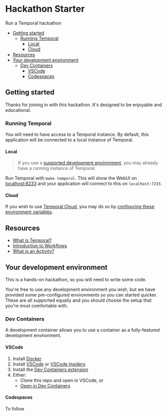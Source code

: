 # Hackathon Starter

Run a Temporal hackathon

<!-- toc -->

* [Getting started](#getting-started)
  * [Running Temporal](#running-temporal)
    * [Local](#local)
    * [Cloud](#cloud)
* [Resources](#resources)
* [Your development environment](#your-development-environment)
  * [Dev Containers](#dev-containers)
    * [VSCode](#vscode)
    * [Codespaces](#codespaces)

<!-- Regenerate with "pre-commit run -a markdown-toc" -->

<!-- tocstop -->

## Getting started

Thanks for joining in with this hackathon. It's designed to be enjoyable and
educational.

### Running Temporal

You will need to have access to a Temporal instance. By default, this application
will be connected to a local instance of Temporal.

#### Local

> If you use a [supported development environment](#your-development-environment),
> you may already have a running instance of Temporal.

Run Temporal with `make temporal`. This will show the WebUI on [localhost:8233](http://localhost:8233)
and your application will connect to this on `localhost:7233`.

#### Cloud

If you wish to use [Temporal Cloud](https://cloud.temporal.io), you may do so
by [configuring these environment variables](https://docs.temporal.io/develop/environment-configuration#configuration-settings).

## Resources

* [What is Temporal?](https://docs.temporal.io/temporal)
* [Introduction to Workflows](https://docs.temporal.io/workflows)
* [What is an Activity?](https://docs.temporal.io/activities)

## Your development environment

This is a hands-on hackathon, so you will need to write some code.

You're free to use any development environment you wish, but we have provided
some pre-configured environments so you can started quicker. These are all supported
equally and you should choose the setup that you're most comfortable with.

### Dev Containers

A development container allows you to use a container as a fully-featured development
environment.

#### VSCode

1. Install [Docker](https://www.docker.com/get-started/)
1. Install [VSCode](https://code.visualstudio.com/) or [VSCode Insiders](https://code.visualstudio.com/insiders/)
1. Install the [Dev Containers extension](https://marketplace.visualstudio.com/items?itemName=ms-vscode-remote.remote-containers)
1. Either:
    * Clone this repo and open in VSCode, or
    * [Open in Dev Containers](http://vscode.dev/redirect?url=vscode://ms-vscode-remote.remote-containers/cloneInVolume?url=https://github.com/temporal-sa/hackathon-starter)

#### Codespaces

To follow
